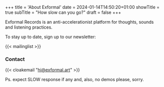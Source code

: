 +++
title = 'About Exformal'
date = 2024-01-14T14:50:20+01:00
showTitle = true
subTitle = "How slow can you go?"
draft = false
+++

Exformal Records is an anti-accelerationist platform for thoughts, sounds and listening practices.

To stay up to date, sign up to our newsletter:

{{< mailinglist >}}

### Contact 

{{< cloakemail "hi@exformal.art" >}} 

Ps. expect SLOW response if any and, also, no demos please, sorry.
